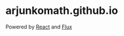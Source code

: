 # arjunkomath.github.io
Powered by [React](https://facebook.github.io/react) and [Flux](https://facebook.github.io/flux)
